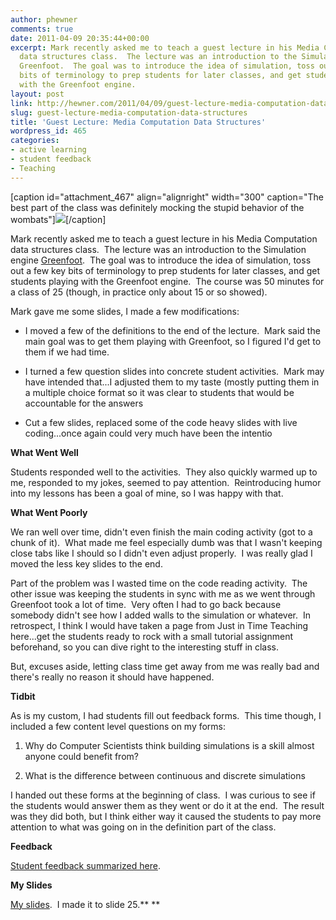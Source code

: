 ```yaml
---
author: phewner
comments: true
date: 2011-04-09 20:35:44+00:00
excerpt: Mark recently asked me to teach a guest lecture in his Media Computation
  data structures class.  The lecture was an introduction to the Simulation engine
  Greenfoot.  The goal was to introduce the idea of simulation, toss out a few key
  bits of terminology to prep students for later classes, and get students playing
  with the Greenfoot engine.
layout: post
link: http://hewner.com/2011/04/09/guest-lecture-media-computation-data-structures/
slug: guest-lecture-media-computation-data-structures
title: 'Guest Lecture: Media Computation Data Structures'
wordpress_id: 465
categories:
- active learning
- student feedback
- Teaching
---
```


[caption id="attachment_467" align="alignright" width="300" caption="The best part of the class was definitely mocking the stupid behavior of the wombats"][![](http://hewner.com/wp-content/uploads/2011/04/wombat-300x300.png)](http://hewner.com/wp-content/uploads/2011/04/wombat.png)[/caption]

Mark recently asked me to teach a guest lecture in his Media Computation data structures class.  The lecture was an introduction to the Simulation engine [Greenfoot](http://greenfoot.org).  The goal was to introduce the idea of simulation, toss out a few key bits of terminology to prep students for later classes, and get students playing with the Greenfoot engine.  The course was 50 minutes for a class of 25 (though, in practice only about 15 or so showed).

Mark gave me some slides, I made a few modifications:



	
  * I moved a few of the definitions to the end of the lecture.  Mark said the main goal was to get them playing with Greenfoot, so I figured I'd get to them if we had time.

	
  * I turned a few question slides into concrete student activities.  Mark may have intended that...I adjusted them to my taste (mostly putting them in a multiple choice format so it was clear to students that would be accountable for the answers

	
  * Cut a few slides, replaced some of the code heavy slides with live coding...once again could very much have been the intentio


**What Went Well**

Students responded well to the activities.  They also quickly warmed up to me, responded to my jokes, seemed to pay attention.  Reintroducing humor into my lessons has been a goal of mine, so I was happy with that.

**What Went Poorly**

We ran well over time, didn't even finish the main coding activity (got to a chunk of it).  What made me feel especially dumb was that I wasn't keeping close tabs like I should so I didn't even adjust properly.  I was really glad I moved the less key slides to the end.

Part of the problem was I wasted time on the code reading activity.  The other issue was keeping the students in sync with me as we went through Greenfoot took a lot of time.  Very often I had to go back because somebody didn't see how I added walls to the simulation or whatever.  In retrospect, I think I would have taken a page from Just in Time Teaching here...get the students ready to rock with a small tutorial assignment beforehand, so you can dive right to the interesting stuff in class.

But, excuses aside, letting class time get away from me was really bad and there's really no reason it should have happened.

**Tidbit**

As is my custom, I had students fill out feedback forms.  This time though, I included a few content level questions on my forms:



	
  1. Why do Computer Scientists think building simulations is a skill almost anyone could benefit from?

	
  2. What is the difference between continuous and discrete simulations


I handed out these forms at the beginning of class.  I was curious to see if the students would answer them as they went or do it at the end.  The result was they did both, but I think either way it caused the students to pay more attention to what was going on in the definition part of the class.

**Feedback**

[Student feedback summarized here](https://spreadsheets.google.com/pub?hl=en&hl=en&key=0Ajy7KJkG2NnQdHZQX2cxNmJSRnoyWkdoR29EZzVUeEE&output=html).

**My Slides**

[My slides](http://hewner.com/wp-content/uploads/2011/04/hewner-Ch14-IntroToSimulationsWithGreenfoot.pptx).  I made it to slide 25.**
**
